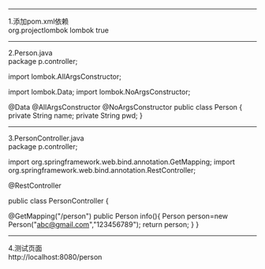 ****
1.添加pom.xml依赖<br>
  <dependency>
              <groupId>org.projectlombok</groupId>
              <artifactId>lombok</artifactId>
              <optional>true</optional>
  </dependency>
****
2.Person.java<br>
package p.controller;

import lombok.AllArgsConstructor;

import lombok.Data;
import lombok.NoArgsConstructor;

@Data
@AllArgsConstructor
@NoArgsConstructor
public class Person {
    private String name;
    private String pwd;
}
****
3.PersonController.java<br>
package p.controller;

import org.springframework.web.bind.annotation.GetMapping;
import org.springframework.web.bind.annotation.RestController;

@RestController

public class PersonController {

@GetMapping("/person")
    public Person info(){
        Person person=new Person("abc@gmail.com","123456789");
        return person;
    }
}
****
4.测试页面<br>
http://localhost:8080/person




